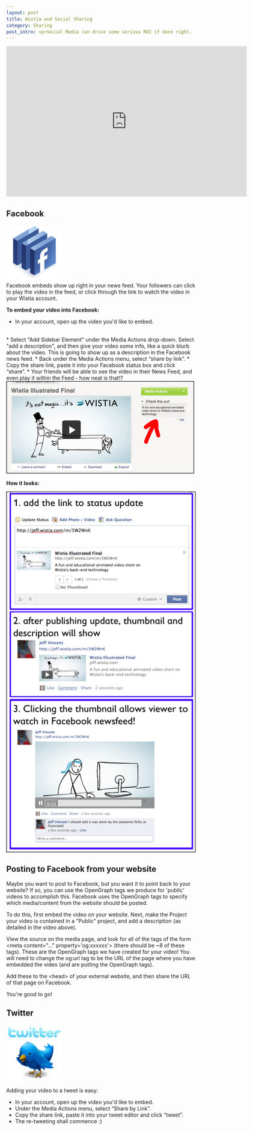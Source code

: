 ```yaml
---
layout: post
title: Wistia and Social Sharing
category: Sharing
post_intro: <p>Social Media can drive some serious ROI if done right.  Vehicles like Facebook and Twitter can be used to spread a business message effectively, especially if delivered in an easy to consume and share way.  The best way to do that is with video - it's perfect for social media attention spans, so it tends to 'travel' better than blocks of text.</p><p>Now that you've got your video uploaded to Wistia, how do you share it and track the performance on Social Media sites?  This tutorial will help.  The two services we're focused on here are Facebook and Twitter.</p>
---
```


<div class="video_embed">
  <iframe src="http://fast.wistia.com/embed/iframe/d4df1638dd?controlsVisibleOnLoad=true&playerColor=aae3d8&version=v1&videoHeight=400&videoWidth=640" allowtransparency="true" frameborder="0" scrolling="no" class="wistia_embed" name="wistia_embed" width="640" height="400"></iframe>
</div>

## Facebook

<div class="post_image float_right"><img src="/images/facebook_logo_small.png" alt="facebook_logo_small" /></div>
Facebook embeds show up right in your news feed.  Your followers can click to play the video in the feed, or click through the link to watch the video in your Wistia account.

**To embed your video into Facebook:**

*  In your account, open up the video you'd like to embed.
<div class="post_image float_right"><img src="/images/description_sb.png|" alt="" /></div>
*  Select "Add Sidebar Element" under the Media Actions drop-down.  Select "add a description", and then give your video some info, like a quick blurb about the video.  This is going to show up as a description in the Facebook news feed.
*  Back under the Media Actions menu, select “share by link”.
*  Copy the share link, paste it into your Facebook status box and click “share”.
*  Your friends will be able to see the video in their News Feed, and even play it within the Feed - how neat is that!?

<div class="post_image center"><img src="/images/sidebar_fb.png" alt="sidebar_fb" /></div>

**How it looks:**
<div class="post_image center"><img src="/images/fb_embed_steps.png" alt="fb_embed_steps" /></div>

## Posting to Facebook from your website

Maybe you want to post to Facebook, but you want it to point back to your website?  If so, you can use the OpenGraph tags we produce for 'public' videos to accomplish this. Facebook uses the OpenGraph tags to specify which media/content from the website should be posted.

To do this, first embed the video on your website.  Next, make the Project your video is contained in a "Public" project, and add a description (as detailed in the video above).

View the source on the media page, and look for all of the tags of the form <span class="code">&lt;meta content="..." property='og:xxxxxx'&gt;</span> (there should be ~8 of these tags). These are the OpenGraph tags we have created for your video! You will need to change the og:url tag to be the URL of the page where you have embedded the video (and are putting the OpenGraph tags).

Add these to the <span class="code">&lt;head&gt;</span> of your external website, and then share the URL of that page on Facebook.

You're good to go!

## Twitter

<div class="post_image float_right"><img src="/images/tweetie.png" alt="tweetie" /></div>

Adding your video to a tweet is easy:

*  In your account, open up the video you'd like to embed.
*  Under the Media Actions menu, select “Share by Link”.
*  Copy the share link, paste it into your tweet editor and click “tweet”.
*  The re-tweeting shall commence :)


